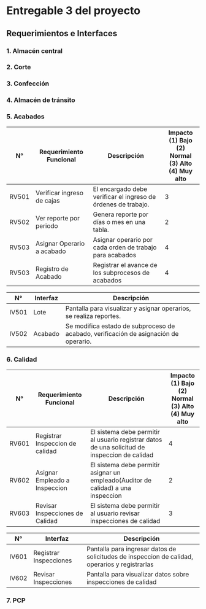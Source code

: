 # Entregable 3 del proyecto
## Requerimientos e Interfaces
### 1. Almacén central 

### 2. Corte

### 3. Confección 

### 4. Almacén de tránsito 

### 5. Acabados

| N°    | Requerimiento Funcional  | Descripción                                         | Impacto <br> (1) Bajo (2) Normal<br> (3) Alto (4) Muy alto |
|-------|--------------------------|-----------------------------------------------------|---------------------------------------------------|
| RV501 | Verificar ingreso de cajas| El encargado debe verificar el ingreso de órdenes de trabajo. | 3                                                 |
| RV502 | Ver reporte por periodo   | Genera reporte por días o mes en una tabla.        | 2                                                 |
| RV503 | Asignar Operario a acabado| Asignar operario por cada orden de trabajo para acabados | 4                                                 |
| RV503 | Registro de Acabado       | Registrar el avance de los subprocesos de acabados  | 4                                                 |

| N°    | Interfaz | Descripción                                                                 |
|-------|----------|-----------------------------------------------------------------------------|
| IV501 | Lote     | Pantalla para visualizar y asignar operarios, se realiza reportes.           |
| IV502 | Acabado  | Se modifica estado de subproceso de acabado, verificación de asignación de operario. |


### 6. Calidad 

| N°    | Requerimiento Funcional  | Descripción                                         | Impacto <br> (1) Bajo (2) Normal<br> (3) Alto (4) Muy alto |
|-------|--------------------------|-----------------------------------------------------|---------------------------------------------------|
| RV601 | Registrar Inspeccion de calidad | El sistema debe permitir al usuario registrar datos de una solicitud de inspeccion de calidad | 4                                                 |
| RV602 | Asignar Empleado a Inspeccion | El sistema debe permitir asignar un empleado(Auditor de calidad) a una inspeccion | 2                                                 |
| RV603 | Revisar Inspecciones de Calidad | El sistema debe permitir al usuario revisar inspecciones de calidad | 3                                                 |

| N°    | Interfaz | Descripción                                                                 |
|-------|----------|-----------------------------------------------------------------------------|
| IV601 | Registrar Inspecciones | Pantalla para ingresar datos de solicitudes de inspeccion de calidad, operarios y registrarlas |
| IV602 | Revisar Inspecciones | Pantalla para visualizar datos sobre inspecciones de calidad |

### 7. PCP 
